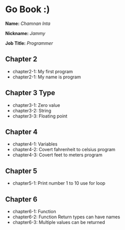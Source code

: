 # Go Book :)

**Name:** *Chamnan Inta*

**Nickname:** *Jammy*

**Job Title:** *Programmer*

## Chapter 2

* chapter2-1: My first program
* chapter2-1: My name is program

## Chapter 3 Type

* chapter3-1: Zero value
* chapter3-2: String
* chapter3-3: Floating point

## Chapter 4

* chapter4-1: Variables
* chapter4-2: Covert fahrenheit to celsius program
* chapter4-3: Covert feet to meters program

## Chapter 5

* chapter5-1: Print number 1 to 10 use for loop

## Chapter 6

* chapter6-1: Function
* chapter6-2: Function Return types can have names
* chapter6-3: Multiple values can be returned